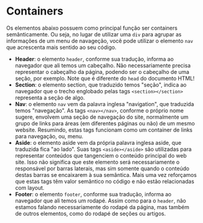 # Containers

Os elementos abaixo possuem como principal função ser containers semânticamente. Ou seja, no lugar de utilizar uma `div` para agrupar as informações de um menu de navageção, você pode utilizar o elemento `nav` que acrescenta mais sentido ao seu código.

- **Header**: o elemento `header`, conforme sua tradução, informa ao navegador que ali temos um cabeçalho. Não necessariamente precisa representar o cabeçalho da página, podendo ser o cabeçalho de uma seção, por exemplo. Note que é diferente do `head` do documento HTML!
- **Section**: o elemento section, que traduzido temos "seção", indica ao navegador que o trecho englobado pelas tags `<section></section>` representa a seção de algo.
- **Nav**: o elemento `nav` vem da palavra inglesa "navigation", que traduzida temos "navegação". As tags `<nav></nav>`, conforme o próprio nome sugere, envolvem uma seção de navegação do site, normalmente um grupo de links para áreas (em diferentes páginas ou não) de um mesmo website. Resumindo, estas tags funcionam como um container de links para navegação, ou, menu.
- **Aside**: o elemento aside vem da própria palavra inglesa aside, que traduzida fica "ao lado". Suas tags `<aside></aside>` são utilizadas para representar conteúdos que tangenciem o conteúdo principal do web site. Isso não significa que este elemento será necessariamente o responsável por barras laterais, mas sim somente quando o conteúdo destas barras se encaixarem à sua semântica. Mais uma vez reforçamos que estas tags têm valor semântico no código e não estão relacionadas com layout.
- **Footer**: o elemento `footer`, conforme sua tradução, informa ao navegador que ali temos um rodapé. Assim como para o `header`, não estamos falando necessariamente do rodapé da página, mas também de outros elementos, como do rodapé de seções ou artigos.
